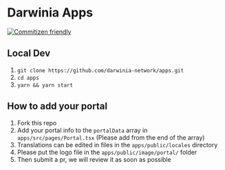 # Darwinia Apps

[![Commitizen friendly](https://img.shields.io/badge/commitizen-friendly-brightgreen.svg)](http://commitizen.github.io/cz-cli/)

## Local Dev

1. `git clone https://github.com/darwinia-network/apps.git`
2. `cd apps`
3. `yarn && yarn start`

## How to add your portal

1. Fork this repo
2. Add your portal info to the `portalData` array in `apps/src/pages/Portal.tsx` (Please add from the end of the array)
3. Translations can be edited in files in the `apps/public/locales` directory
4. Please put the logo file in the `apps/public/image/portal/` folder
5. Then submit a pr, we will review it as soon as possible
